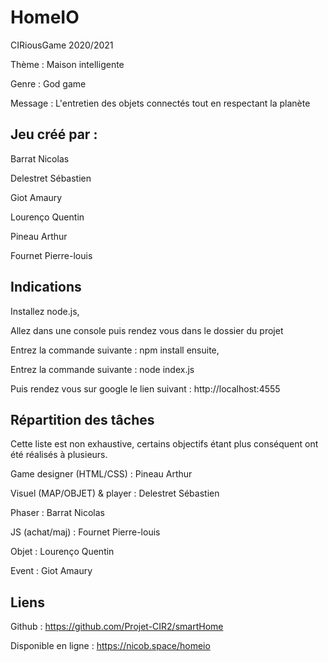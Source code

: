 # HomeIO
CIRiousGame 2020/2021

Thème : Maison intelligente

Genre : God game

Message : L'entretien des objets connectés tout en respectant la planète


## Jeu créé par :
Barrat Nicolas

Delestret Sébastien

Giot Amaury

Lourenço Quentin

Pineau	Arthur

Fournet Pierre-louis  


## Indications
Installez node.js,

Allez dans une console puis rendez vous dans le dossier du projet

Entrez la commande suivante : npm install ensuite,

Entrez la commande suivante : node index.js

Puis rendez vous sur google le lien suivant : http://localhost:4555


## Répartition des tâches
Cette liste est non exhaustive, certains objectifs étant plus conséquent ont été réalisés à plusieurs.


Game designer (HTML/CSS) : Pineau	Arthur

Visuel (MAP/OBJET) & player : Delestret Sébastien

Phaser : Barrat Nicolas

JS (achat/maj) : Fournet Pierre-louis  

Objet : Lourenço Quentin

Event : Giot Amaury


## Liens
Github : https://github.com/Projet-CIR2/smartHome

Disponible en ligne : https://nicob.space/homeio
